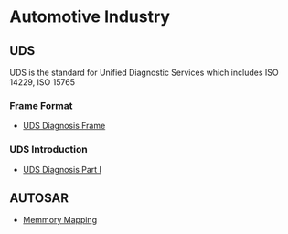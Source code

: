 # Automotive Industry

## UDS

UDS is the standard for Unified Diagnostic Services which includes ISO 14229, ISO 15765

### Frame Format

* [UDS Diagnosis Frame](http://mp.weixin.qq.com/s?__biz=Mzg4NjIxODk4Mg==&mid=2247483714&idx=1&sn=8ad06745f072bfe981d3aee4aca9137c&chksm=cf9c48cbf8ebc1dd3fd0b4853afe39b9ec8332b7958e57adc4ddb46ee7beb69e5fe54154d47c)


### UDS Introduction

* [UDS Diagnosis Part I](http://mp.weixin.qq.com/s?__biz=Mzg4NjIxODk4Mg==&mid=2247483736&idx=1&sn=25a98f21bd8e214438e650ada8d7396a&chksm=cf9c48d1f8ebc1c715edf1fb275801ad9eb0580576a5d99329c30f88bbefc0fdfea2eafab92c)

## AUTOSAR

* [Memmory Mapping]()